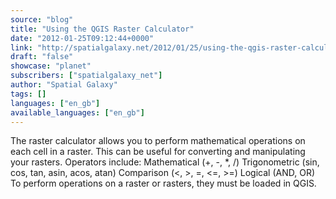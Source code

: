 ```yaml
---
source: "blog"
title: "Using the QGIS Raster Calculator"
date: "2012-01-25T09:12:44+0000"
link: "http://spatialgalaxy.net/2012/01/25/using-the-qgis-raster-calculator/"
draft: "false"
showcase: "planet"
subscribers: ["spatialgalaxy_net"]
author: "Spatial Galaxy"
tags: []
languages: ["en_gb"]
available_languages: ["en_gb"]
---
```


The raster calculator allows you to perform mathematical operations on each cell in a raster. This can be useful for converting and manipulating your rasters. Operators include:
  Mathematical (+, -, *, /)
  Trigonometric (sin, cos, tan, asin, acos, atan)
    Comparison (&lt;, &gt;, =, &lt;=, &gt;=)
  Logical (AND, OR)
  To perform operations on a raster or rasters, they must be loaded in QGIS.
